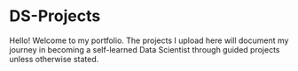 # DS-Projects
Hello! Welcome to my portfolio. The projects I upload here will document my journey in becoming a self-learned Data Scientist through guided projects unless otherwise stated.
